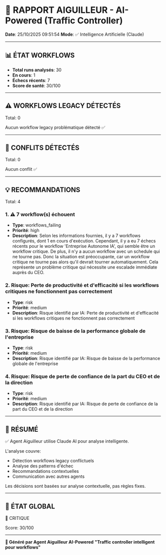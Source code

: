 # 🚦 RAPPORT AIGUILLEUR - AI-Powered (Traffic Controller)

**Date**: 25/10/2025 09:51:54
**Mode**: ✅ Intelligence Artificielle (Claude)

---

## 📊 ÉTAT WORKFLOWS

- **Total runs analysés**: 30
- **En cours**: 1
- **Échecs récents**: 7
- **Score de santé**: 30/100

---

## ⚠️  WORKFLOWS LEGACY DÉTECTÉS

Total: 0



Aucun workflow legacy problématique détecté ✅

---

## 🚨 CONFLITS DÉTECTÉS

Total: 0

Aucun conflit ✅

---

## 💡 RECOMMANDATIONS

Total: 4


### 1. ⚠️ 7 workflow(s) échouent

- **Type**: workflows_failing
- **Priorité**: high
- **Description**: Selon les informations fournies, il y a 7 workflows configurés, dont 1 en cours d'exécution. Cependant, il y a eu 7 échecs récents pour le workflow 'Entreprise Autonome IA', qui semble être un workflow critique. De plus, il n'y a aucun workflow avec un schedule qui ne tourne pas. Donc la situation est préoccupante, car un workflow critique ne tourne pas alors qu'il devrait tourner automatiquement. Cela représente un problème critique qui nécessite une escalade immédiate auprès du CEO.


### 2. Risque: Perte de productivité et d'efficacité si les workflows critiques ne fonctionnent pas correctement

- **Type**: risk
- **Priorité**: medium
- **Description**: Risque identifié par IA: Perte de productivité et d'efficacité si les workflows critiques ne fonctionnent pas correctement


### 3. Risque: Risque de baisse de la performance globale de l'entreprise

- **Type**: risk
- **Priorité**: medium
- **Description**: Risque identifié par IA: Risque de baisse de la performance globale de l'entreprise


### 4. Risque: Risque de perte de confiance de la part du CEO et de la direction

- **Type**: risk
- **Priorité**: medium
- **Description**: Risque identifié par IA: Risque de perte de confiance de la part du CEO et de la direction




---

## 🎯 RÉSUMÉ

✅ Agent Aiguilleur utilise Claude AI pour analyse intelligente.

L'analyse couvre:
- Détection workflows legacy conflictuels
- Analyse des patterns d'échec
- Recommandations contextuelles
- Communication avec autres agents

Les décisions sont basées sur analyse contextuelle, pas règles fixes.

---

## 🔄 ÉTAT GLOBAL

🔴 CRITIQUE

Score: 30/100

---

**🚦 Généré par Agent Aiguilleur AI-Powered**
**"Traffic controller intelligent pour workflows"**
